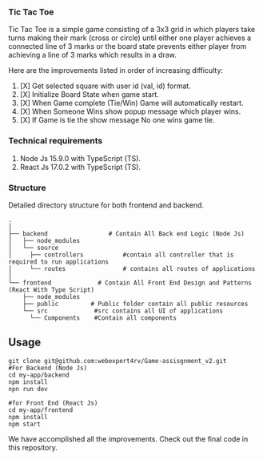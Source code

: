###  Tic Tac Toe
Tic Tac Toe is a
simple game consisting of a 3x3 grid in which players take turns making their mark (cross or
circle) until either one player achieves a connected line of 3 marks or the board state
prevents either player from achieving a line of 3 marks which results in a draw.

Here are the improvements listed in order of increasing difficulty:
1. [X] Get selected square with user id (val, id) format.
2. [X] Initialize Board State when game start.
3. [X] When Game complete (Tie/Win) Game will automatically restart.
4. [X] When Someone Wins show popup message which player wins.
5. [X] If Game is tie the show message No one wins game tie.

###  Technical requirements
1. Node Js 15.9.0 with TypeScript (TS).
2. React Js 17.0.2 with TypeScript (TS).


### Structure

Detailed directory structure for both frontend and backend.

    .
    │
    ├── backend                 # Contain All Back end Logic (Node Js)
    │   ├── node_modules          
    │   └── source         
    │     ├── controllers           #contain all controller that is required to run applications
    │     └── routes                # contains all routes of applications
    │ 
    └── frontend             # Contain All Front End Design and Patterns (React With Type Script)
        ├── node_modules         
        ├── public         # Public folder contain all public resources
        └── src             #src contains all UI of applications
          └── Components    #Contain all components



## Usage

```git
git clone git@github.com:webexpert4rv/Game-assisgnment_v2.git
#For Backend (Node Js)
cd my-app/backend
npm install 
npn run dev

#for Front End (React Js)
cd my-app/frontend
npm install 
npm start
```

We have accomplished all the improvements. Check out the final code in this repository.